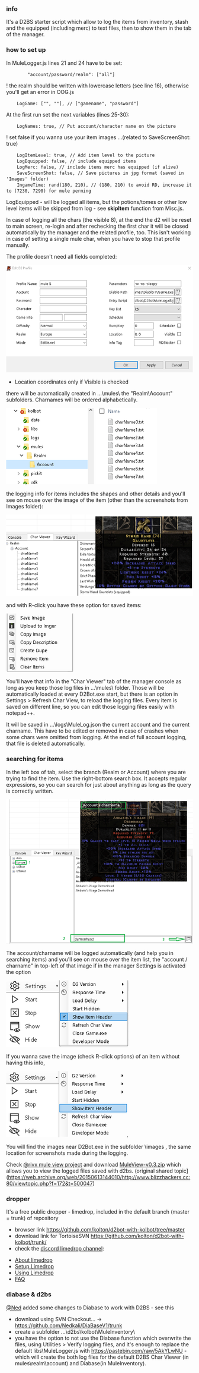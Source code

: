### info
It's a D2BS starter script which allow to log the items from inventory, stash and the equipped (including merc) to text files, then to show them in the <Char Viewer> tab of the manager.

### how to set up
In MuleLogger.js lines 21 and 24 have to be set:
```
		"account/password/realm": ["all"]
```
! the realm should be written with lowercase letters (see line 16), otherwise you'll get an error in OOG.js
```
	LogGame: ["", ""], // ["gamename", "password"]
```


At the first run set the next variables (lines 25-30):
```
	LogNames: true, // Put account/character name on the picture
```
! set false if you wanna use your item images ...(related to SaveScreenShot: true)
```
	LogItemLevel: true, // Add item level to the picture
	LogEquipped: false, // include equipped items
	LogMerc: false, // include items merc has equipped (if alive)
	SaveScreenShot: false, // Save pictures in jpg format (saved in 'Images' folder)
	IngameTime: rand(180, 210), // (180, 210) to avoid RD, increase it to (7230, 7290) for mule perming
```

LogEquipped - will be logged all items,  but the potions/tomes or other low level items will be skipped from log - see **skipItem** function from Misc.js.

In case of logging all the chars (the visible 8), at the end the d2 will be reset to main screen, re-login and after rechecking the first char it will be closed automatically by the manager and the related profile, too. This isn't working in case of setting a single mule char, when you have to stop that profile manually.

The profile doesn't need all fields completed:

![1](assets/d2bot-d2botmulelog1.png)
* Location coordinates only if Visible is checked

there will be automatically created in ...\mules\ the "Realm\Account\" subfolders. Charnames will be ordered alphabetically.

![2](assets/d2bot-d2botmulelog2.png)

the logging info for items includes the shapes and other details and you'll see on mouse over the image of the item (other than the screenshots from Images folder):

![3](assets/d2bot-d2botmulelog3.png)

and with R-click you have these option for saved items:

![4](assets/d2bot-d2botmulelog4.png)

You'll have that info in the "Char Viewer" tab of the manager console as long as you keep those log files in ...\mules\ folder. Those will be automatically loaded at every D2Bot.exe start, but there is an option in Settings > Refresh Char View, to reload the logging files.
Every item is saved on different line, so you can edit those logging files easily with notepad++.

It will be saved in ...\logs\MuleLog.json the current account and the current charname. This have to be edited or removed in case of crashes when some chars were omitted from logging. At the end of full account logging, that file is deleted automatically.
### searching for items
In the left box of <Char Viewer> tab, select the branch (Realm or Account) where you are trying to find the item. Use the right-bottom search box. It accepts regular expressions, so you can search for just about anything as long as the query is correctly written.

![5](assets/d2bot-d2botmulelog5.png)

The account/charname will be logged automatically (and help you in searching items) and you'll see on mouse over the item list, the "account / charname" in top-left of that image if in the manager Settings is activated the option 

![Show Item Header](assets/d2bot-d2botmulelog6.png)

If you wanna save the image (check R-click options) of an item without having this info, 

![deactivate the Item Header](assets/d2bot-d2botmulelog7.png).

You will find the images near D2Bot.exe in the subfolder \images , the same location for screenshots made during the logging.

Check [@rivx mule view project](http://www.rivsoft.net/projects/other/muleview/) and download [MuleView-v0.3.zip](http://www.rivsoft.net/download/other/MuleView-v0.3.zip) which allows you to view the logged files saved with d2bs. (original shared topic](https://web.archive.org/web/20150613144010/http://www.blizzhackers.cc:80/viewtopic.php?f=172&t=500047)

### dropper
It's a free public dropper - limedrop, included in the default branch (master = trunk) of repository
- browser link <https://github.com/kolton/d2bot-with-kolbot/tree/master>
- download link for TortoiseSVN <https://github.com/kolton/d2bot-with-kolbot/trunk/>
- check the [discord limedrop channel](https://discordapp.com/channels/430522386253611018/482930024681439242):

* [About limedrop](https://github.com/blizzhackers/documentation/tree/master/limedrop#about-limedrop)
* [Setup Limedrop](https://github.com/blizzhackers/documentation/tree/master/limedrop#setup-limedrop)
* [Using Limedrop](https://github.com/blizzhackers/documentation/tree/master/limedrop#using-limedrop)
* [FAQ](https://github.com/blizzhackers/documentation/tree/master/limedrop#frequently-asked-questions)


### diabase & d2bs
[@Ned](https://github.com/Nedkali/) added some changes to Diabase to work with D2BS - see this 
- download using SVN Checkout... -> <https://github.com/Nedkali/DiaBaseV1/trunk>
- create a subfolder ...\d2bs\kolbot\MuleInventory\
- you have the option to not use the Diabase function which overwrite the files, using Utilities > Verify logging files, and it's enough to replace the default libs\MuleLogger.js with <https://pastebin.com/raw/5AkYLwNU> - which will create the both log files for the default D2BS Char Viewer (in mules\realm\account) and Diabase(in MuleInventory\).